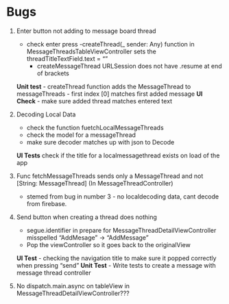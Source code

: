 
# Bugs

1. Enter button not adding to message board thread
    - check enter press 
        -createThread(_ sender: Any)  function in MessageThreadsTableViewController sets the threadTitleTextField.text = “”
        - createMessageThread URLSession does not have .resume at end of brackets

    **Unit test**
        - createThread function adds the MessageThread to messageThreads
        - first index [0] matches first added message
    **UI Check**
        - make sure added thread matches entered text
    
2. Decoding Local Data
    - check the function fuetchLocalMessageThreads
    - check the model for a messageThread
    - make sure decoder matches up with json to Decode
    
    **UI Tests**
        check if the title for a localmessagethread exists on load of the app

3. Func fetchMessageThreads sends only a MessageThread and not [String: MessageThread]
    (In MessageThreadController)
    - stemed from bug in number 3 - no localdecoding data, cant decode from firebase.

4. Send button when creating a thread does nothing
    - segue.identifier in prepare for MessageThreadDetailViewController misspelled “AddMesage” -> “AddMessage”
    - Pop the viewController so it goes back to the originalView
    
    **UI Test**
        - checking the navigation title to make sure it popped correctly when pressing “send”
    **Unit Test**
        - Write tests to create a message with message thread controller

5. No dispatch.main.async on tableView in MessageThreadDetailViewController???
